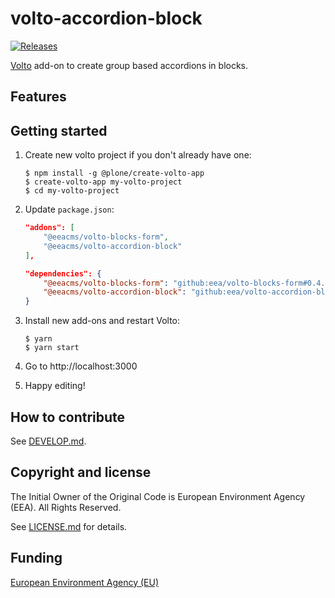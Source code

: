 # volto-accordion-block
[![Releases](https://img.shields.io/github/v/release/eea/volto-accordion-block)](https://github.com/eea/volto-accordion-block/releases)

[Volto](https://github.com/plone/volto) add-on to create group based accordions in blocks.

## Features


## Getting started

1. Create new volto project if you don't already have one:
    ```
    $ npm install -g @plone/create-volto-app
    $ create-volto-app my-volto-project
    $ cd my-volto-project
    ```

1. Update `package.json`:
    ``` JSON
    "addons": [
        "@eeacms/volto-blocks-form",
        "@eeacms/volto-accordion-block"
    ],

    "dependencies": {
        "@eeacms/volto-blocks-form": "github:eea/volto-blocks-form#0.4.0",
        "@eeacms/volto-accordion-block": "github:eea/volto-accordion-block#0.1.0"
    }
    ```

1. Install new add-ons and restart Volto:
    ```
    $ yarn
    $ yarn start
    ```

1. Go to http://localhost:3000

1. Happy editing!

## How to contribute

See [DEVELOP.md](https://github.com/eea/volto-accordion-block/blob/master/DEVELOP.md).

## Copyright and license

The Initial Owner of the Original Code is European Environment Agency (EEA).
All Rights Reserved.

See [LICENSE.md](https://github.com/eea/volto-accordion-block/blob/master/LICENSE.md) for details.

## Funding

[European Environment Agency (EU)](http://eea.europa.eu)
